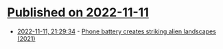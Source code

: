 # [Published on 2022-11-11](index.md)

* [2022-11-11, 21:29:34](https://news.ycombinator.com/item?id=33567106) - [Phone battery creates striking alien landscapes (2021)](https://www.bbc.com/future/article/20210809-how-your-phone-battery-creates-striking-landscapes)
